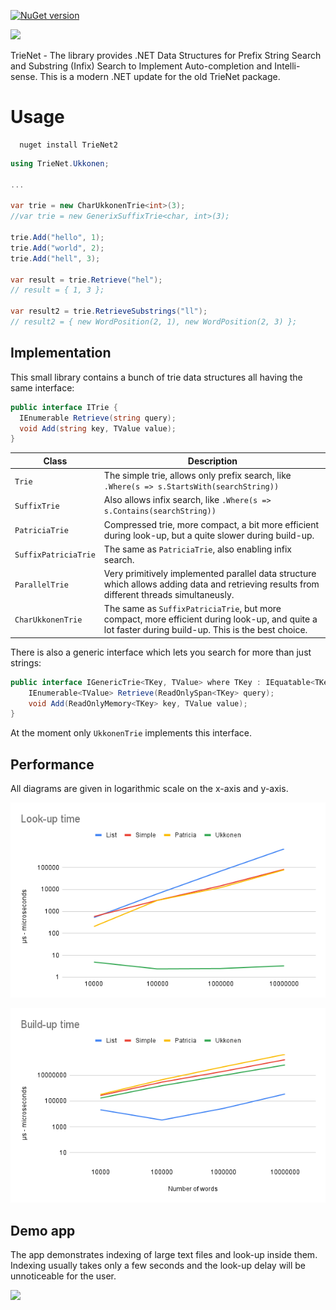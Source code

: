 [![NuGet version](https://badge.fury.io/nu/TrieNet2.svg)](https://badge.fury.io/nu/TrieNet2)

![](https://raw.githubusercontent.com/OliBomby/trienet/master/img/trienet.png)

TrieNet - The library provides .NET Data Structures for Prefix String Search and Substring (Infix) Search to Implement Auto-completion and Intelli-sense.
This is a modern .NET update for the old TrieNet package.

# Usage

```
  nuget install TrieNet2
```

```csharp
using TrieNet.Ukkonen;
	
...

var trie = new CharUkkonenTrie<int>(3);
//var trie = new GenerixSuffixTrie<char, int>(3);

trie.Add("hello", 1);
trie.Add("world", 2);
trie.Add("hell", 3);

var result = trie.Retrieve("hel");
// result = { 1, 3 };

var result2 = trie.RetrieveSubstrings("ll");
// result2 = { new WordPosition(2, 1), new WordPosition(2, 3) };
```

## Implementation

This small library contains a bunch of trie data structures all having the same interface:

```csharp
public interface ITrie {
  IEnumerable Retrieve(string query);
  void Add(string key, TValue value);
}
```

| Class                | Description                                                                                                                                         |
|----------------------|-----------------------------------------------------------------------------------------------------------------------------------------------------|
 | `Trie`               | The simple trie, allows only prefix search, like `.Where(s => s.StartsWith(searchString))`                                                          |
 | `SuffixTrie`         | Also allows infix search, like `.Where(s => s.Contains(searchString))`                                                                              |
 | `PatriciaTrie`       | Compressed trie, more compact, a bit more efficient during look-up, but a quite slower during build-up.                                             |
 | `SuffixPatriciaTrie` | The same as `PatriciaTrie`, also enabling infix search.                                                                                             |
 | `ParallelTrie`       | Very primitively implemented parallel data structure which allows adding data and retrieving results from different threads simultaneusly.          |
 | `CharUkkonenTrie`    | The same as `SuffixPatriciaTrie`, but more compact, more efficient during look-up, and quite a lot faster during build-up. This is the best choice. |

There is also a generic interface which lets you search for more than just strings:

```csharp
public interface IGenericTrie<TKey, TValue> where TKey : IEquatable<TKey> {
    IEnumerable<TValue> Retrieve(ReadOnlySpan<TKey> query);
    void Add(ReadOnlyMemory<TKey> key, TValue value);
}
```

At the moment only `UkkonenTrie` implements this interface.

## Performance

All diagrams are given in logarithmic scale on the x-axis and y-axis.

![](https://raw.githubusercontent.com/OliBomby/trienet/master/img/look-up-time.png)

![](https://raw.githubusercontent.com/OliBomby/trienet/master/img/build-up-time.png)

## Demo app

The app demonstrates indexing of large text files and look-up inside them. Indexing usually takes only a few seconds and the look-up delay will be unnoticeable for
the user.

![](https://raw.githubusercontent.com/OliBomby/trienet/master/img/trie-demo-app.png)

